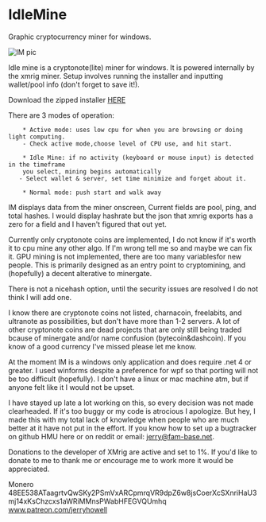# IdleMine
 Graphic cryptocurrency miner for windows.

![IM pic](https://i.imgur.com/V2T0cXJ.png "in action")


  Idle mine is a cryptonote(lite) miner for windows. It is powered internally by the 
xmrig miner.  Setup involves running the installer and 
inputting wallet/pool info (don't forget to save it!).
     
  Download the zipped installer   [HERE](https://github.com/jerrimus/IdleMine/releases)
     
     
  There are 3 modes of operation:
        
        * Active mode: uses low cpu for when you are browsing or doing light computing.
        - Check active mode,choose level of CPU use, and hit start.
         
        * Idle Mine: if no activity (keyboard or mouse input) is detected in the timeframe 
        you select, mining begins automatically 
       - Select wallet & server, set time minimize and forget about it.
         
        * Normal mode: push start and walk away
        
        
  IM displays data from the miner onscreen, Current fields are pool, ping, and total hashes. I would 
display hashrate but the json that xmrig exports has
a zero for a field and I haven't figured that out yet.
        
  Currently only cryptonote coins are implemented, I do not know if it's worth it to cpu mine 
any other algo. If I'm wrong tell me so and maybe we can fix it.  GPU mining is not implemented,
there are too many variablesfor new people. This is primarily designed as an entry point to cryptomining, and
(hopefully) a decent alterative to minergate.
        
  There is not a nicehash option, until the security issues are resolved I do not think 
I will add one.
 
  I know there are cryptonote coins not listed, charnacoin, freelabits, and ultranote as possibilities,
        but don't have more than 1-2 servers.  A lot of other cryptonote coins are dead projects that are only
        still being traded bcause of minergate and/or name confusion (bytecoin&dashcoin). If you know of a good 
        currency I've missed please let me know.   
         
  At the moment IM is a windows only application and does require .net 4 or greater. I used winforms despite
            a preference for wpf so that porting will not be too difficult (hopefully). I don't have a linux or mac 
            machine   atm, but if anyone felt like it I would not be upset.
            
            
  I have stayed up late a lot working on this, so every decision was not made clearheaded. If it's too buggy or 
           my code is atrocious I apologize. But hey, I made this with my total lack of knowledge when people who are
           much better at it have not put in the effort.
           If you know how to set up a bugtracker on github HMU here or on reddit or email: jerry@fam-base.net.
        
          
  Donations to the developer of XMrig are active and set to 1%. If you'd like to donate to me to thank me or
            encourage me to work more it would be appreciated. 
             
 Monero 48EE538ATaagrtvQwSKy2PSmVxARCpmrqVR9dpZ6w8jsCoerXcSXnriHaU3mj14xKsChzcxs1aWRiMMnsPWabHFEGVQUmhq
 www.patreon.com/jerryhowell
